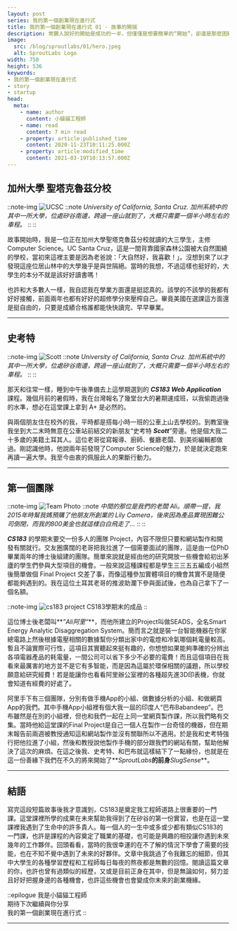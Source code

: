 ```yaml
---
layout: post
series: 我的第一個創業現在進行式
title: 我的第一個創業現在進行式 01 - 故事的開端
description: 常聽人說好的開始是成功的一半，但僅僅是想要簡單的“開始”，卻還是那麼困難。一件事情的開始也許不是常人所想的那樣一步到位，而是由許多不同的小事件合再一起慢慢促成的。 今天和大家分享我們的開端，也是小貓貓工程師和SproutLabs最初兩位主要夥伴所認識的故事。
image:
  src: /blog/sproutlabs/01/hero.jpeg
  alt: SproutLabs Logo
width: 750
height: 536
keywords:
- 我的第一個創業現在進行式
- story
- startup
head:
  meta:
    - name: author
      content: 小貓貓工程師
    - name: read
      content: 7 min read
    - property: article:published_time
      content: 2020-11-23T10:11:25.000Z
    - property: article:modified_time
      content: 2021-03-19T10:13:57.000Z
---
```


## 加州大學 聖塔克魯茲分校

::note-img
  ![UCSC](ucsc.jpeg)
  ::note
  _University of California, Santa Cruz. 加州系統中的其中一所大學，位處矽谷南邊，跨過一座山就到了，大概只需要一個半小時左右的車程。_
  ::
::

故事開始時，我是一位正在加州大學聖塔克魯茲分校就讀的大三學生，主修 Computer Science。UC Santa Cruz，這是一間背靠國家森林公園被大自然圍繞的學校，當初來這裡主要是因為老爸說：「大自然好，我喜歡！」。沒想到來了以才發現這座位居山林中的大學幾乎是與世隔絕。當時的我想，不過這樣也挺好的，大學生的本分不就是該好好讀書嗎！

也許和大多數人一樣，我自認我在學業方面還是挺認真的。該學的不該學的我都有好好接觸，前面兩年也都有好好的超修學分來壓榨自己。畢竟美國在選課這方面還是挺自由的，只要是成績合格誰都能快快讀完、早早畢業。

---

## 史考特

::note-img
![Scott](scott.jpeg)
::note
_University of California, Santa Cruz. 加州系統中的其中一所大學，位處矽谷南邊，跨過一座山就到了，大概只需要一個半小時左右的車程。_
::
::

那天和往常一樣，睡到中午後準備去上這學期選到的 **_CS183 Web Application_** 課程。幾個月前的暑假時，我在台灣報名了幾堂台大的暑期速成班，以我偷跑過後的水準，想必在這堂課上拿到 A+ 是必然的。

與兩個朋友住在校外的我，平時都是搭每小時一班的公車上山去學校的。到教室後我坐到大二末時無意在公車站前結交的新朋友“史考特 **_Scott_**”旁邊。他是個大我二十多歲的美籍土耳其人。這位老哥從寫報導、廚師、餐廳老闆、到美術編輯都做過。剛認識他時，他說兩年前發現了Computer Science的魅力，於是就決定跑來再讀一遍大學。我至今由衷的佩服此人的果斷行動力。

---

## 第一個團隊

::note-img
![Team Photo](team.jpeg)
::note
_中間的那位是我們的老闆 Ali。順帶一提，我2015年時幫我媽預購了他朋友所創業的 Lily Camera，後來因為產品實現困難公司倒閉，而我的800美金也就這樣白白飛走了..._
::
::

**_CS183_** 的學期末要交一份多人的團隊 Project，內容不限但只要和網站製作和開發有關就行。交友圈廣闊的老哥把我拉進了一個需要面試的團隊，這是由一位PhD畢業兩年的博士後組建的團隊。簡單來說就是經由他的研究開放一些機會給初出茅廬的學生們參與大型項目的機會。一般來說這種課程都是學生三三五五編成小組然後簡單做個 Final Project 交差了事，而像這種參加實體項目的機會其實不是隨便都能夠遇到的。我在這位土耳其老哥的推波助瀾下參與面試後，也為自己拿下了一個名額。

::note-img
![cs183 project](cs183.png)
CS183學期末的成品
::

這位博士後老闆叫**_”Ali阿里“_**，而他所建立的Project叫做SEADS，全名Smart Energy Analytic Disaggregation System。簡而言之就是裝一台智能機器在你家總電路上然後根據電壓相關的數據幫你分類出家中的電燈和冷氣哪個耗電量較高。暫且不論實際可行性，這項目其實聽起來挺有趣的，你想想如果能夠準確的分辨出各項電器產品的耗電量，一間公司可以省下多少不必要的電費！而且這個項目在我看來最厲害的地方並不是它有多智能，而是因為這屬於環保相關的議題，所以學校願意給研究經費！若是能讓你也看看阿里辦公室裡的各種超先進3D印表機，你就會知道有經費的好處了。

阿里手下有三個團隊，分別有做手機App的小組、做數據分析的小組、和做網頁App的我們。其中手機App小組裡有個大我一屆的印度人“巴布Babandeep”。巴布雖然是在別的小組裡，但也和我們一起在上同一堂網頁製作課，所以我們略有交集。當時他給這堂課的Final Project是自己一個人在製作一台奇怪的機器，但在期末報告前兩週被教授通知這和網站製作並沒有關聯所以不適用。於是我和史考特強行把他拉進了小組，然後和教授說他製作手機的部分跟我們的網站有關，幫助他解決了這次的麻煩。在這之後我、史考特、和巴布就這樣結下了一點緣份，也就是在這一份善緣下我們在不久的將來開始了**_SproutLabs_**的前身**_SlugSense_**。

---

## 結語

寫完這段短篇故事後我才意識到，CS183是奠定我工程師道路上很重要的一門課。這堂課裡所學的成果在未來幫助我得到了在矽谷的第一份實習，也是在這一堂課裡我遇到了生命中的許多貴人。每一個人的一生中或多或少都有類似CS183的一門課，也許是課程的內容奠定了職業的基礎，也可能是興趣的相投讓你遇到未來幾年的工作夥伴。回頭看看，當時的我很幸運的在不了解的情況下學會了需要的技能，也在不知不覺中遇到了未來的好夥伴。文章中我跳過了令我難忘的細節，但其中大學生的各種學習歷程和工程師每日每夜的熬夜都是無數的回憶。閱讀這篇文章的你，也許也曾有過類似的經歷，又或是目前正身在其中，但是無論如何，努力並且好好把握身邊的各種機會，也許這些機會也會變成你未來的創業機緣。

::epilogue
我是小貓貓工程師<br/>
期待下次繼續與你分享<br/>
我的第一個創業現在進行式
::

---
